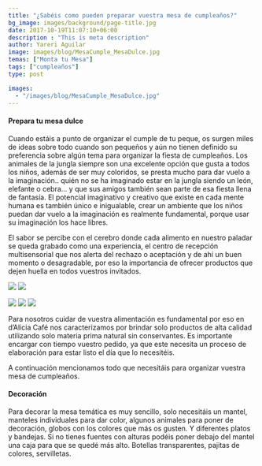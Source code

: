 ```yaml
---
title: "¿Sabéis como pueden preparar vuestra mesa de cumpleaños?"
bg_image: images/background/page-title.jpg
date: 2017-10-19T11:07:10+06:00
description : "This is meta description"
author: Yareri Aguilar
image: images/blog/MesaCumple_MesaDulce.jpg
temas: ["Monta tu Mesa"]
tags: ["cumpleaños"]
type: post

images:
  - "/images/blog/MesaCumple_MesaDulce.jpg"
---
```

#### Prepara tu mesa dulce

Cuando estáis a punto de organizar el cumple de tu peque, os surgen miles de ideas sobre todo cuando son pequeños y aún no tienen definido su preferencia sobre algún tema para organizar la fiesta de cumpleaños. Los animales de la jungla siempre son una excelente opción que gusta a todos los niños, además de ser muy coloridos, se presta mucho para dar vuelo a la imaginación.. quién no se ha imaginado estar en la jungla siendo un león, elefante o cebra… y que sus amigos también sean parte de esa fiesta llena de fantasía. El potencial imaginativo y creativo que existe en cada mente humana es también único e inigualable, crear un ambiente que los niños puedan dar vuelo a la imaginación es realmente fundamental, porque usar su imaginación los hace libres.

El sabor se percibe con el cerebro donde cada alimento en nuestro paladar se queda grabado como una experiencia, el centro de recepción multisensorial que nos alerta del rechazo o aceptación y de ahí un buen momento o desagradable, por eso la importancia de ofrecer productos que dejen huella en todos vuestros invitados.

![](/images/blog/MesaCumpleaños2_MesaDulce_dealicia_cafe.jpg#img-2)
![](/images/blog/MesaCumpleaños3_MesaDulce_dealicia_cafe.jpg#img-2)

![](/images/blog/MesaCumpleaños4_MesaDulce_dealicia_cafe.jpg#img-third)
![](/images/blog/MesaCumpleaños5_MesaDulce_dealicia_cafe.jpg#img-third)
![](/images/blog/MesaCumpleaños6_MesaDulce_dealicia_cafe.jpg#img-third)

Para nosotros cuidar de vuestra alimentación es fundamental por eso en d’Alicia Café nos caracterizamos por brindar solo productos de alta calidad utilizando solo materia prima natural sin conservantes. Es importante encargar con tiempo vuestro pedido, ya que este necesita un proceso de elaboración para estar listo el día que lo necesitéis.

A continuación mencionamos todo que necesitáis para organizar vuestra mesa de cumpleaños.

#### Decoración

Para decorar la mesa temática es muy sencillo, solo necesitáis un mantel, manteles individuales para dar color, algunos animales para poner de decoración, globos con los colores que más os gusten. Y diferentes platos y bandejas. Si no tienes fuentes con alturas podéis poner debajo del mantel una caja para que se quedé más alto.
Botellas transparentes, pajitas de colores, servilletas.
